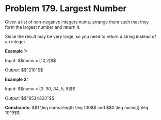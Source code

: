 # Problem 179. Largest Number
<body>
<p>Given a list of non-negative integers nums, arrange them such that they form the largest number and return it.</p>
<p>Since the result may be very large, so you need to return a string instead of an integer.</p>
<p><b>Example 1:</b></p>
<p>Input: $$nums = [10,2]$$</p>
<p>Output: $$"210"$$</p>
<p><b>Example 2:</b></p>
<p>Input: $$nums = [3, 30, 34, 5, 9]$$</p>
<p>Output: $$"9534330"$$</p>
<p><b>Constraints:</b> $$1 \leq nums.length \leq 100$$ and $$0 \leq nums[i] \leq 10^9$$.</p>
</body>
